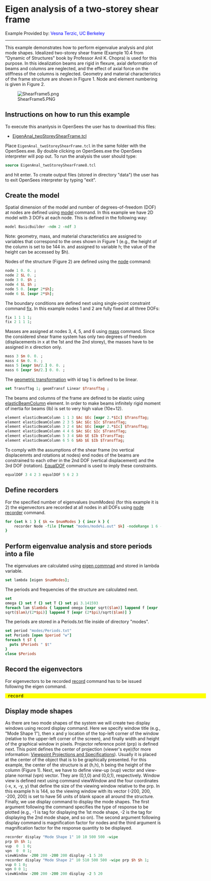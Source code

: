 # Eigen analysis of a two-storey shear frame

Example Provided by: <span style="color:blue"> Vesna Terzic, UC Berkeley</span>

<hr />

This example demonstrates how to perform eigenvalue analysis and plot
mode shapes. Idealized two-storey shear frame (Example 10.4 from
"Dynamic of Structures" book by Professor Anil K. Chopra) is used for
this purpose. In this idealization beams are rigid in flexure, axial
deformation of beams and columns are neglected, and the effect of axial
force on the stiffness of the columns is neglected. Geometry and
material characteristics of the frame structure are shown in Figure 1.
Node and element numbering is given in Figure 2.

<figure>
<img src="/OpenSeesRT/contrib/static/ShearFrame5.png" title="ShearFrame5.png"
alt="ShearFrame5.png" />
<figcaption aria-hidden="true">ShearFrame5.PNG</figcaption>
</figure>
<h2 id="instructions_on_how_to_run_this_example">Instructions on how to
run this example</h2>

To execute this ananlysis in OpenSees the user has to download this
files:
<ul>
<li><a href="Media:EigenAnal_twoStoreyShearFrame8.tcl"
title="wikilink">EigenAnal_twoStoreyShearFrame.tcl</a></li>
</ul>

Place `EigenAnal_twoStoreyShearFrame.tcl` in the same folder with the
OpenSees.exe. By double clicking on OpenSees.exe the OpenSees
interpreter will pop out. To run the analysis the user should type:

```tcl
source EigenAnal_twoStoreyShearFrame8.tcl
```
and hit enter. To create output files (stored in directory "data") 
the user has to exit OpenSees interpreter by typing "exit".

<h2 id="create_the_model">Create the model</h2>

Spatial dimension of the model and number of degrees-of-freedom (DOF)
at nodes are defined using <a href="model_command"
title="wikilink">model</a> command. In this example we have 2D model
with 3 DOFs at each node. This is defined in the following way:

```tcl
model BasicBuilder -ndm 2 -ndf 3
```

Note: geometry, mass, and material characteristics are assigned to
variables that correspond to the ones shown in Figure 1 (e.g., the
height of the column is set to be 144 in. and assigned to variable h;
the value of the height can be accessed by $h).

Nodes of the structure (Figure 2) are defined using the <a
href="node_command" title="wikilink">node</a> command: 

```tcl
node 1 0. 0. ;
node 2 $L 0. ;
node 3 0. $h ;
node 4 $L $h ;
node 5 0. [expr 2*$h];
node 6 $L [expr 2*$h];
```

The boundary conditions are defined next using single-point
constraint command <a href="fix_command" title="wikilink">fix</a>. In
this example nodes 1 and 2 are fully fixed at all three DOFs:

```tcl
fix 1 1 1 1; 
fix 2 1 1 1; 
```

Masses are assigned at nodes 3, 4, 5, and 6 using <a
href="Mass_Command" title="wikilink">mass</a> command. Since the
considered shear frame system has only two degrees of freedom
(displacements in x at the 1st and the 2nd storey), the masses have to
be assigned in x direction only.

```tcl
mass 3 $m 0. 0. ; 
mass 4 $m 0. 0. ; 
mass 5 [expr $m/2.] 0. 0. ; 
mass 6 [expr $m/2.] 0. 0. ;
```

The <a href="Geometric_Transformation_Command"
title="wikilink">geometric transformation</a> with id tag 1 is defined
to be linear.

```tcl
set TransfTag 1; geomTransf Linear $TransfTag ; 
```

The beams and columns of the frame are defined to be elastic using <a
href="Elastic_Beam_Column_Element"
title="wikilink">elasticBeamColumn</a> element. In order to make beams
infinitely rigid moment of inertia for beams (Ib) is set to very high
value (10e+12).

```tcl
element elasticBeamColumn 1 1 3 $Ac $Ec [expr 2.*$Ic] $TransfTag; 
element elasticBeamColumn 2 3 5 $Ac $Ec $Ic $TransfTag; 
element elasticBeamColumn 3 2 4 $Ac $Ec [expr 2.*$Ic] $TransfTag; 
element elasticBeamColumn 4 4 6 $Ac $Ec $Ic $TransfTag; 
element elasticBeamColumn 5 3 4 $Ab $E $Ib $TransfTag;
element elasticBeamColumn 6 5 6 $Ab $E $Ib $TransfTag; 
```

To comply with the assumptions of the shear frame (no vertical
displacemnts and rotations at nodes) end nodes of the beams are
constrained to each other in the 2nd DOF (vertical displacement) and the
3rd DOF (rotation). <a href="EqualDOF_command"
title="wikilink">EqualDOF</a> command is used to imply these
constraints.

```tcl
equalDOF 3 4 2 3 equalDOF 5 6 2 3
```

<h2 id="define_recorders">Define recorders</h2>

For the specified number of eigenvalues (numModes) (for this example
it is 2) the eigenvectors are recorded at all nodes in all DOFs using <a
href="Node_Recorder" title="wikilink"> node recorder</a> command.

```tcl
for {set k 1 } { $k <= $numModes } { incr k } {
    recorder Node -file [format "modes/mode%i.out" $k] -nodeRange 1 6 -dof 1 2 3 "eigen $k" 
}
```

<h2
id="perform_eigenvalue_analysis_and_store_periods_into_a_file">Perform
eigenvalue analysis and store periods into a file</h2>

The eigenvalues are calculated using <a href="Eigen_Command"
title="wikilink">eigen commnad</a> and stored in lambda variable.

```tcl
set lambda [eigen $numModes];
```

The periods and frequencies of the structure are calculated next.

```tcl
set
omega {} set f {} set T {} set pi 3.141593
foreach lam $lambda { lappend omega [expr sqrt($lam)] lappend f [expr
sqrt($lam)/(2*$pi)] lappend T [expr (2*$pi)/sqrt($lam)] }
```


The periods are stored in a Periods.txt file inside of directory
"modes".

```tcl
set period "modes/Periods.txt" 
set Periods [open $period "w"] 
foreach t $T {
  puts $Periods " $t" 
} 
close $Periods 
```

<h2 id="record_the_eigenvectors">Record the eigenvectors</h2>

For eigenvectors to be recorded <a href="Record_Command"
title="wikilink"> record</a> command has to be issued following the
eigen command.
<pre style="background:yellow;color:black;width:650px"> record</pre>

<h2 id="display_mode_shapes">Display mode shapes</h2>

As there are two mode shapes of the system we will create two display
windows using record display command. Here we specify window title
(e.g., "Mode Shape 1"), then x and y location of the top-left corner of
the window (relative to the upper-left corner of the screen), and
finally width and height of the graphical window in pixels. Projector
reference point (prp) is defined next. This point defines the center of
projection (viewer's eye)(for more information: <a
href="http://www.cs.uic.edu/~jbell/CourseNotes/ComputerGraphics/Projections_Viewpoints.html">Viewpoint
Projections and Specifications</a>). Usually it is placed at the center
of the object that is to be graphically presented. For this example, the
center of the structure is at (h,h), h being the height of the column
(Figure 1). Next, we have to define view-up (vup) vector and view-plane
normal (vpn) vector. They are (0,1,0) and (0,0,1), respectively. Window
view is defined next using command viewWindow and the four coordinates
(-x, x, -y, y) that define the size of the viewing window relative to
the prp. In this example h is 144, so the viewing window with its vector
(-200, 200, -200, 200) is set to have 56 units of blank space all around
the structure. Finally, we use display command to display the mode
shapes. The first argument following the command specifies the type of
response to be plotted (e.g., -1 is tag for displaying the 1st mode
shape, -2 is the tag for displaying the 2nd mode shape, and so on). The
second argument following display command is magnification factor for
nodes and the third argument is magnification factor for the response
quantity to be displayed.

```tcl
recorder display "Mode Shape 1" 10 10 500 500 -wipe 
prp $h $h 1;
vup  0  1 0;
vpn  0  0 1;
viewWindow -200 200 -200 200 display -1 5 20
recorder display "Mode Shape 2" 10 510 500 500 -wipe prp $h $h 1;
vup 0 1 0;
vpn 0 0 1;
viewWindow -200 200 -200 200 display -2 5 20
```

